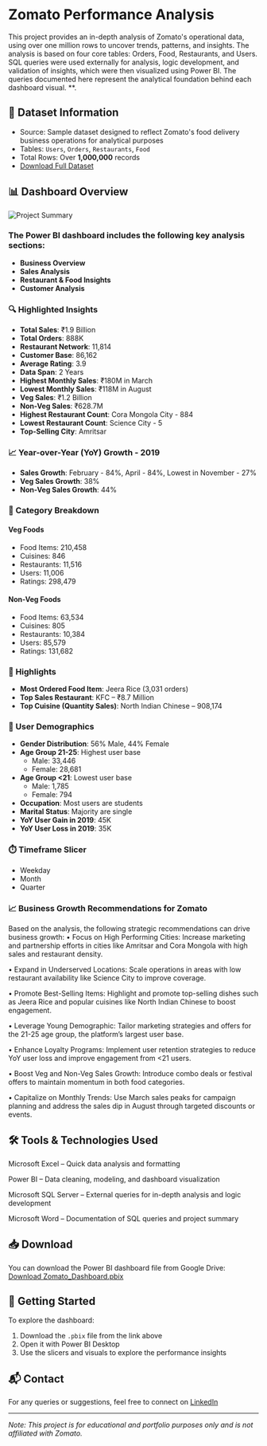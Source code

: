 # Zomato Performance Analysis

This project provides an in-depth analysis of Zomato's operational data, using over one 
million rows to uncover trends, patterns, and insights. The analysis is based on four core 
tables: Orders, Food, Restaurants, and Users. SQL queries were used externally for 
analysis, logic development, and validation of insights, which were then visualized using 
Power BI. The queries documented here represent the analytical foundation behind each 
dashboard visual. **.

## 📁 Dataset Information
- Source: Sample dataset designed to reflect Zomato's food delivery business operations for analytical purposes
- Tables: `Users`, `Orders`, `Restaurants`, `Food`
- Total Rows: Over **1,000,000** records
- [Download Full Dataset](https://drive.google.com/drive/folders/1RA2tFu_CABDJ4KHfqoGcRE53m8yu1-u6?usp=drive_link)


## 📊 Dashboard Overview
  ![Project Summary](https://github.com/prosenjit500/Zomato_Performance_Analysis/blob/main/Zomato%20Performance%20Analysis%20Dashboard.JPG)


###   The Power BI dashboard includes the following key analysis sections:
- **Business Overview**
- **Sales Analysis**
- **Restaurant & Food Insights**
- **Customer Analysis**
  
### 🔍 Highlighted Insights
- **Total Sales**: ₹1.9 Billion
- **Total Orders**: 888K
- **Restaurant Network**: 11,814
- **Customer Base**: 86,162
- **Average Rating**: 3.9
- **Data Span**: 2 Years
- **Highest Monthly Sales**: ₹180M in March
- **Lowest Monthly Sales**: ₹118M in August
- **Veg Sales**: ₹1.2 Billion
- **Non-Veg Sales**: ₹628.7M
- **Highest Restaurant Count**: Cora Mongola City - 884
- **Lowest Restaurant Count**: Science City - 5
- **Top-Selling City**: Amritsar

### 📈 Year-over-Year (YoY) Growth - 2019
- **Sales Growth**: February - 84%, April - 84%, Lowest in November - 27%
- **Veg Sales Growth**: 38%
- **Non-Veg Sales Growth**: 44%

### 🍲 Category Breakdown
#### Veg Foods
- Food Items: 210,458
- Cuisines: 846
- Restaurants: 11,516
- Users: 11,006
- Ratings: 298,479

#### Non-Veg Foods
- Food Items: 63,534
- Cuisines: 805
- Restaurants: 10,384
- Users: 85,579
- Ratings: 131,682

### 🥇 Highlights
- **Most Ordered Food Item**: Jeera Rice (3,031 orders)
- **Top Sales Restaurant**: KFC – ₹8.7 Million
- **Top Cuisine (Quantity Sales)**: North Indian Chinese – 908,174

### 👥 User Demographics
- **Gender Distribution**: 56% Male, 44% Female
- **Age Group 21-25**: Highest user base
  - Male: 33,446
  - Female: 28,681
- **Age Group <21**: Lowest user base
  - Male: 1,785
  - Female: 794
- **Occupation**: Most users are students
- **Marital Status**: Majority are single
- **YoY User Gain in 2019**: 45K
- **YoY User Loss in 2019**: 35K

### ⏱️ Timeframe Slicer
- Weekday
- Month
- Quarter

###   📈 Business Growth Recommendations for Zomato
Based on the analysis, the following strategic recommendations can drive business growth:
•	Focus on High Performing Cities: Increase marketing and partnership efforts in cities like Amritsar and Cora Mongola with high sales and restaurant density.

•	Expand in Underserved Locations: Scale operations in areas with low restaurant availability like Science City to improve coverage.

•	Promote Best-Selling Items: Highlight and promote top-selling dishes such as Jeera Rice and popular cuisines like North Indian Chinese to boost engagement.

•	Leverage Young Demographic: Tailor marketing strategies and offers for the 21-25 age group, the platform’s largest user base.

•	Enhance Loyalty Programs: Implement user retention strategies to reduce YoY user loss and improve engagement from <21 users.

•	Boost Veg and Non-Veg Sales Growth: Introduce combo deals or festival offers to maintain momentum in both food categories.

•	Capitalize on Monthly Trends: Use March sales peaks for campaign planning and address the sales dip in August through targeted discounts or events.


## 🛠 Tools & Technologies Used

Microsoft Excel – Quick data analysis and formatting

Power BI – Data cleaning, modeling, and dashboard visualization

Microsoft SQL Server – External queries for in-depth analysis and logic development

Microsoft Word – Documentation of SQL queries and project summary

## 📥 Download
You can download the Power BI dashboard file from Google Drive:
[Download Zomato_Dashboard.pbix](https://drive.google.com/drive/folders/1RA2tFu_CABDJ4KHfqoGcRE53m8yu1-u6?usp=drive_link)

## 🚀 Getting Started
To explore the dashboard:
1. Download the `.pbix` file from the link above
2. Open it with Power BI Desktop
3. Use the slicers and visuals to explore the performance insights

## 📬 Contact
For any queries or suggestions, feel free to connect on [LinkedIn](https://www.linkedin.com/in/prosenjitmajumder)

---

*Note: This project is for educational and portfolio purposes only and is not affiliated with Zomato.*


